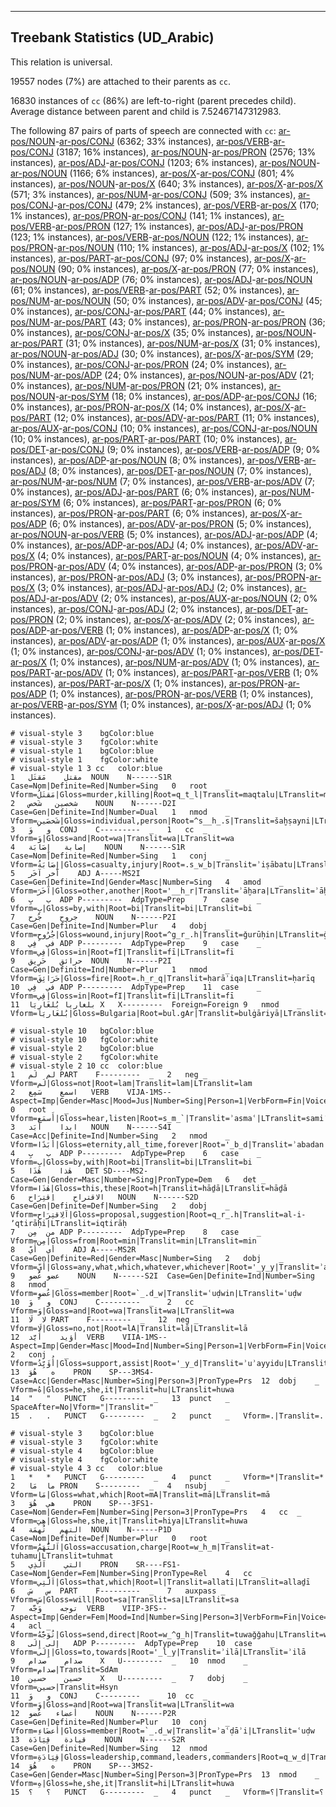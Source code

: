

--------------------------------------------------------------------------------

## Treebank Statistics (UD_Arabic)

This relation is universal.

19557 nodes (7%) are attached to their parents as `cc`.

16830 instances of `cc` (86%) are left-to-right (parent precedes child).
Average distance between parent and child is 7.52467147312983.

The following 87 pairs of parts of speech are connected with `cc`: [ar-pos/NOUN]()-[ar-pos/CONJ]() (6362; 33% instances), [ar-pos/VERB]()-[ar-pos/CONJ]() (3187; 16% instances), [ar-pos/NOUN]()-[ar-pos/PRON]() (2576; 13% instances), [ar-pos/ADJ]()-[ar-pos/CONJ]() (1203; 6% instances), [ar-pos/NOUN]()-[ar-pos/NOUN]() (1166; 6% instances), [ar-pos/X]()-[ar-pos/CONJ]() (801; 4% instances), [ar-pos/NOUN]()-[ar-pos/X]() (640; 3% instances), [ar-pos/X]()-[ar-pos/X]() (571; 3% instances), [ar-pos/NUM]()-[ar-pos/CONJ]() (509; 3% instances), [ar-pos/CONJ]()-[ar-pos/CONJ]() (479; 2% instances), [ar-pos/VERB]()-[ar-pos/X]() (170; 1% instances), [ar-pos/PRON]()-[ar-pos/CONJ]() (141; 1% instances), [ar-pos/VERB]()-[ar-pos/PRON]() (127; 1% instances), [ar-pos/ADJ]()-[ar-pos/PRON]() (123; 1% instances), [ar-pos/VERB]()-[ar-pos/NOUN]() (122; 1% instances), [ar-pos/PRON]()-[ar-pos/NOUN]() (110; 1% instances), [ar-pos/ADJ]()-[ar-pos/X]() (102; 1% instances), [ar-pos/PART]()-[ar-pos/CONJ]() (97; 0% instances), [ar-pos/X]()-[ar-pos/NOUN]() (90; 0% instances), [ar-pos/X]()-[ar-pos/PRON]() (77; 0% instances), [ar-pos/NOUN]()-[ar-pos/ADP]() (76; 0% instances), [ar-pos/ADJ]()-[ar-pos/NOUN]() (61; 0% instances), [ar-pos/VERB]()-[ar-pos/PART]() (52; 0% instances), [ar-pos/NUM]()-[ar-pos/NOUN]() (50; 0% instances), [ar-pos/ADV]()-[ar-pos/CONJ]() (45; 0% instances), [ar-pos/CONJ]()-[ar-pos/PART]() (44; 0% instances), [ar-pos/NUM]()-[ar-pos/PART]() (43; 0% instances), [ar-pos/PRON]()-[ar-pos/PRON]() (36; 0% instances), [ar-pos/CONJ]()-[ar-pos/X]() (35; 0% instances), [ar-pos/NOUN]()-[ar-pos/PART]() (31; 0% instances), [ar-pos/NUM]()-[ar-pos/X]() (31; 0% instances), [ar-pos/NOUN]()-[ar-pos/ADJ]() (30; 0% instances), [ar-pos/X]()-[ar-pos/SYM]() (29; 0% instances), [ar-pos/CONJ]()-[ar-pos/PRON]() (24; 0% instances), [ar-pos/NUM]()-[ar-pos/ADP]() (24; 0% instances), [ar-pos/NOUN]()-[ar-pos/ADV]() (21; 0% instances), [ar-pos/NUM]()-[ar-pos/PRON]() (21; 0% instances), [ar-pos/NOUN]()-[ar-pos/SYM]() (18; 0% instances), [ar-pos/ADP]()-[ar-pos/CONJ]() (16; 0% instances), [ar-pos/PRON]()-[ar-pos/X]() (14; 0% instances), [ar-pos/X]()-[ar-pos/PART]() (12; 0% instances), [ar-pos/ADV]()-[ar-pos/PART]() (11; 0% instances), [ar-pos/AUX]()-[ar-pos/CONJ]() (10; 0% instances), [ar-pos/CONJ]()-[ar-pos/NOUN]() (10; 0% instances), [ar-pos/PART]()-[ar-pos/PART]() (10; 0% instances), [ar-pos/DET]()-[ar-pos/CONJ]() (9; 0% instances), [ar-pos/VERB]()-[ar-pos/ADP]() (9; 0% instances), [ar-pos/ADP]()-[ar-pos/NOUN]() (8; 0% instances), [ar-pos/VERB]()-[ar-pos/ADJ]() (8; 0% instances), [ar-pos/DET]()-[ar-pos/NOUN]() (7; 0% instances), [ar-pos/NUM]()-[ar-pos/NUM]() (7; 0% instances), [ar-pos/VERB]()-[ar-pos/ADV]() (7; 0% instances), [ar-pos/ADJ]()-[ar-pos/PART]() (6; 0% instances), [ar-pos/NUM]()-[ar-pos/SYM]() (6; 0% instances), [ar-pos/PART]()-[ar-pos/PRON]() (6; 0% instances), [ar-pos/PRON]()-[ar-pos/PART]() (6; 0% instances), [ar-pos/X]()-[ar-pos/ADP]() (6; 0% instances), [ar-pos/ADV]()-[ar-pos/PRON]() (5; 0% instances), [ar-pos/NOUN]()-[ar-pos/VERB]() (5; 0% instances), [ar-pos/ADJ]()-[ar-pos/ADP]() (4; 0% instances), [ar-pos/ADP]()-[ar-pos/ADJ]() (4; 0% instances), [ar-pos/ADV]()-[ar-pos/X]() (4; 0% instances), [ar-pos/PART]()-[ar-pos/NOUN]() (4; 0% instances), [ar-pos/PRON]()-[ar-pos/ADV]() (4; 0% instances), [ar-pos/ADP]()-[ar-pos/PRON]() (3; 0% instances), [ar-pos/PRON]()-[ar-pos/ADJ]() (3; 0% instances), [ar-pos/PROPN]()-[ar-pos/X]() (3; 0% instances), [ar-pos/ADJ]()-[ar-pos/ADJ]() (2; 0% instances), [ar-pos/ADJ]()-[ar-pos/ADV]() (2; 0% instances), [ar-pos/AUX]()-[ar-pos/NOUN]() (2; 0% instances), [ar-pos/CONJ]()-[ar-pos/ADJ]() (2; 0% instances), [ar-pos/DET]()-[ar-pos/PRON]() (2; 0% instances), [ar-pos/X]()-[ar-pos/ADV]() (2; 0% instances), [ar-pos/ADP]()-[ar-pos/VERB]() (1; 0% instances), [ar-pos/ADP]()-[ar-pos/X]() (1; 0% instances), [ar-pos/ADV]()-[ar-pos/ADP]() (1; 0% instances), [ar-pos/AUX]()-[ar-pos/X]() (1; 0% instances), [ar-pos/CONJ]()-[ar-pos/ADV]() (1; 0% instances), [ar-pos/DET]()-[ar-pos/X]() (1; 0% instances), [ar-pos/NUM]()-[ar-pos/ADV]() (1; 0% instances), [ar-pos/PART]()-[ar-pos/ADV]() (1; 0% instances), [ar-pos/PART]()-[ar-pos/VERB]() (1; 0% instances), [ar-pos/PART]()-[ar-pos/X]() (1; 0% instances), [ar-pos/PRON]()-[ar-pos/ADP]() (1; 0% instances), [ar-pos/PRON]()-[ar-pos/VERB]() (1; 0% instances), [ar-pos/VERB]()-[ar-pos/SYM]() (1; 0% instances), [ar-pos/X]()-[ar-pos/ADJ]() (1; 0% instances).


~~~ conllu
# visual-style 3	bgColor:blue
# visual-style 3	fgColor:white
# visual-style 1	bgColor:blue
# visual-style 1	fgColor:white
# visual-style 1 3 cc	color:blue
1	مقتل	مَقتَل	NOUN	N------S1R	Case=Nom|Definite=Red|Number=Sing	0	root	_	Vform=مَقتَلُ|Gloss=murder,killing|Root=q_t_l|Translit=maqtalu|LTranslit=maqtal
2	شخصين	شَخص	NOUN	N------D2I	Case=Gen|Definite=Ind|Number=Dual	1	nmod	_	Vform=شَخصَينِ|Gloss=individual,person|Root=^s__h_.s|Translit=šaḫṣayni|LTranslit=šaḫṣ
3	و	وَ	CONJ	C---------	_	1	cc	_	Vform=وَ|Gloss=and|Root=wa|Translit=wa|LTranslit=wa
4	إصابة	إِصَابَة	NOUN	N------S1R	Case=Nom|Definite=Red|Number=Sing	1	conj	_	Vform=إِصَابَةُ|Gloss=casualty,injury|Root=.s_w_b|Translit=ʾiṣābatu|LTranslit=ʾiṣābat
5	آخر	آخَر	ADJ	A-----MS2I	Case=Gen|Definite=Ind|Gender=Masc|Number=Sing	4	amod	_	Vform=آخَرَ|Gloss=other,another|Root='__h_r|Translit=ʾāḫara|LTranslit=ʾāḫar
6	ب	بِ	ADP	P---------	AdpType=Prep	7	case	_	Vform=بِ|Gloss=by,with|Root=bi|Translit=bi|LTranslit=bi
7	جروح	جُرح	NOUN	N------P2I	Case=Gen|Definite=Ind|Number=Plur	4	dobj	_	Vform=جُرُوحٍ|Gloss=wound,injury|Root=^g_r_.h|Translit=ǧurūḥin|LTranslit=ǧurḥ
8	في	فِي	ADP	P---------	AdpType=Prep	9	case	_	Vform=فِي|Gloss=in|Root=fI|Translit=fī|LTranslit=fī
9	حرائق	حَرِيق	NOUN	N------P2I	Case=Gen|Definite=Ind|Number=Plur	1	nmod	_	Vform=حَرَائِقَ|Gloss=fire|Root=.h_r_q|Translit=ḥarāʾiqa|LTranslit=ḥarīq
10	في	فِي	ADP	P---------	AdpType=Prep	11	case	_	Vform=فِي|Gloss=in|Root=fI|Translit=fī|LTranslit=fī
11	بلغاريا	بُلغَارِيَا	X	X---------	Foreign=Foreign	9	nmod	_	Vform=بُلغَارِيَا|Gloss=Bulgaria|Root=bul.gAr|Translit=bulġāriyā|LTranslit=bulġāriyā

~~~


~~~ conllu
# visual-style 10	bgColor:blue
# visual-style 10	fgColor:white
# visual-style 2	bgColor:blue
# visual-style 2	fgColor:white
# visual-style 2 10 cc	color:blue
1	لم	لَم	PART	F---------	_	2	neg	_	Vform=لَم|Gloss=not|Root=lam|Translit=lam|LTranslit=lam
2	اسمع	سَمِع	VERB	VIJA-1MS--	Aspect=Imp|Gender=Masc|Mood=Jus|Number=Sing|Person=1|VerbForm=Fin|Voice=Act	0	root	_	Vform=أَسمَع|Gloss=hear,listen|Root=s_m_`|Translit=ʾasmaʿ|LTranslit=samiʿ
3	ابدا	أَبَد	NOUN	N------S4I	Case=Acc|Definite=Ind|Number=Sing	2	nmod	_	Vform=أَبَدًا|Gloss=eternity,all_time,forever|Root='_b_d|Translit=ʾabadan|LTranslit=ʾabad
4	ب	بِ	ADP	P---------	AdpType=Prep	6	case	_	Vform=بِ|Gloss=by,with|Root=bi|Translit=bi|LTranslit=bi
5	هٰذا	هٰذَا	DET	SD----MS2-	Case=Gen|Gender=Masc|Number=Sing|PronType=Dem	6	det	_	Vform=هٰذَا|Gloss=this,these|Root=h|Translit=hāḏā|LTranslit=hāḏā
6	الاقتراح	اِقتِرَاح	NOUN	N------S2D	Case=Gen|Definite=Def|Number=Sing	2	dobj	_	Vform=اَلِاقتِرَاحِ|Gloss=proposal,suggestion|Root=q_r_.h|Translit=al-i-ʼqtirāḥi|LTranslit=iqtirāḥ
7	من	مِن	ADP	P---------	AdpType=Prep	8	case	_	Vform=مِن|Gloss=from|Root=min|Translit=min|LTranslit=min
8	أي	أَيّ	ADJ	A-----MS2R	Case=Gen|Definite=Red|Gender=Masc|Number=Sing	2	dobj	_	Vform=أَيِّ|Gloss=any,what,which,whatever,whichever|Root='_y_y|Translit=ʾayyi|LTranslit=ʾayy
9	عضو	عُضو	NOUN	N------S2I	Case=Gen|Definite=Ind|Number=Sing	8	nmod	_	Vform=عُضوٍ|Gloss=member|Root=`_.d_w|Translit=ʿuḍwin|LTranslit=ʿuḍw
10	و	وَ	CONJ	C---------	_	2	cc	_	Vform=وَ|Gloss=and|Root=wa|Translit=wa|LTranslit=wa
11	لا	لَا	PART	F---------	_	12	neg	_	Vform=لَا|Gloss=no,not|Root=lA|Translit=lā|LTranslit=lā
12	أؤيد	أَيَّد	VERB	VIIA-1MS--	Aspect=Imp|Gender=Masc|Mood=Ind|Number=Sing|Person=1|VerbForm=Fin|Voice=Act	2	conj	_	Vform=أُؤَيِّدُ|Gloss=support,assist|Root='_y_d|Translit=ʾuʾayyidu|LTranslit=ʾayyad
13	ه	هُوَ	PRON	SP---3MS4-	Case=Acc|Gender=Masc|Number=Sing|Person=3|PronType=Prs	12	dobj	_	Vform=هُ|Gloss=he,she,it|Translit=hu|LTranslit=huwa
14	"	"	PUNCT	G---------	_	13	punct	_	SpaceAfter=No|Vform="|Translit="
15	.	.	PUNCT	G---------	_	2	punct	_	Vform=.|Translit=.

~~~


~~~ conllu
# visual-style 3	bgColor:blue
# visual-style 3	fgColor:white
# visual-style 4	bgColor:blue
# visual-style 4	fgColor:white
# visual-style 4 3 cc	color:blue
1	*	*	PUNCT	G---------	_	4	punct	_	Vform=*|Translit=*
2	ما	مَا	PRON	S---------	_	4	nsubj	_	Vform=مَا|Gloss=what,which|Root=mA|Translit=mā|LTranslit=mā
3	هي	هُوَ	PRON	SP---3FS1-	Case=Nom|Gender=Fem|Number=Sing|Person=3|PronType=Prs	4	cc	_	Vform=هِيَ|Gloss=he,she,it|Translit=hiya|LTranslit=huwa
4	التهم	تُهمَة	NOUN	N------P1D	Case=Nom|Definite=Def|Number=Plur	0	root	_	Vform=اَلتُّهَمُ|Gloss=accusation,charge|Root=w_h_m|Translit=at-tuhamu|LTranslit=tuhmat
5	التي	اَلَّذِي	PRON	SR----FS1-	Case=Nom|Gender=Fem|Number=Sing|PronType=Rel	4	cc	_	Vform=اَلَّتِي|Gloss=that,which|Root=l|Translit=allatī|LTranslit=allaḏī
6	س	سَ	PART	F---------	_	7	auxpass	_	Vform=سَ|Gloss=will|Root=sa|Translit=sa|LTranslit=sa
7	توجه	وَجَّه	VERB	VIIP-3FS--	Aspect=Imp|Gender=Fem|Mood=Ind|Number=Sing|Person=3|VerbForm=Fin|Voice=Pass	4	acl	_	Vform=تُوَجَّهُ|Gloss=send,direct|Root=w_^g_h|Translit=tuwaǧǧahu|LTranslit=waǧǧah
8	إلى	إِلَى	ADP	P---------	AdpType=Prep	10	case	_	Vform=إِلَى|Gloss=to,towards|Root='_l_y|Translit=ʾilā|LTranslit=ʾilā
9	صدام	صدام	X	U---------	_	10	nmod	_	Vform=صدام|Translit=SdAm
10	حسين	حسين	X	U---------	_	7	dobj	_	Vform=حسين|Translit=Hsyn
11	و	وَ	CONJ	C---------	_	10	cc	_	Vform=وَ|Gloss=and|Root=wa|Translit=wa|LTranslit=wa
12	أعضاء	عُضو	NOUN	N------P2R	Case=Gen|Definite=Red|Number=Plur	10	conj	_	Vform=أَعضَاءِ|Gloss=member|Root=`_.d_w|Translit=ʾaʿḍāʾi|LTranslit=ʿuḍw
13	قيادة	قِيَادَة	NOUN	N------S2R	Case=Gen|Definite=Red|Number=Sing	12	nmod	_	Vform=قِيَادَةِ|Gloss=leadership,command,leaders,commanders|Root=q_w_d|Translit=qiyādati|LTranslit=qiyādat
14	ه	هُوَ	PRON	SP---3MS2-	Case=Gen|Gender=Masc|Number=Sing|Person=3|PronType=Prs	13	nmod	_	Vform=هِ|Gloss=he,she,it|Translit=hi|LTranslit=huwa
15	؟	؟	PUNCT	G---------	_	4	punct	_	Vform=؟|Translit=؟

~~~


